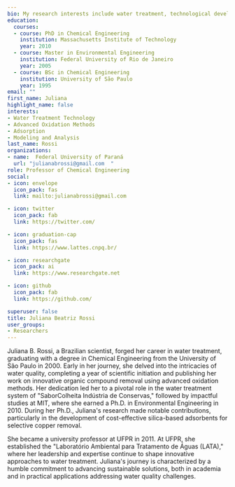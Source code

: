 ```yaml
---
bio: My research interests include water treatment, technological development and data analysis.
education:
  courses:
  - course: PhD in Chemical Engineering
    institution: Massachusetts Institute of Technology
    year: 2010
  - course: Master in Environmental Engineering 
    institution: Federal University of Rio de Janeiro
    year: 2005
  - course: BSc in Chemical Engineering 
    institution: University of São Paulo
    year: 1995
email: ""
first_name: Juliana
highlight_name: false
interests:
- Water Treatment Technology
- Advanced Oxidation Methods
- Adsorption
- Modeling and Analysis
last_name: Rossi
organizations:
- name:  Federal University of Paraná
  url: "julianabrossi@gmail.com  "
role: Professor of Chemical Engineering
social:
- icon: envelope
  icon_pack: fas
  link: mailto:julianabrossi@gmail.com  

- icon: twitter
  icon_pack: fab
  link: https://twitter.com/

- icon: graduation-cap
  icon_pack: fas
  link: https://www.lattes.cnpq.br/

- icon: researchgate
  icon_pack: ai
  link: https://www.researchgate.net

- icon: github
  icon_pack: fab
  link: https://github.com/

superuser: false
title: Juliana Beatriz Rossi
user_groups:
- Researchers
---
```



Juliana B. Rossi, a Brazilian scientist, forged her career in water treatment, graduating with a degree in Chemical Engineering from the University of São Paulo in 2000. Early in her journey, she delved into the intricacies of water quality, completing a year of scientific initiation and publishing her work on innovative organic compound removal using advanced oxidation methods. Her dedication led her to a pivotal role in the water treatment system of "SaborColheita Indústria de Conservas," followed by impactful studies at MIT, where she earned a Ph.D. in Environmental Engineering in 2010. During her Ph.D., Juliana's research made notable contributions, particularly in the development of cost-effective silica-based adsorbents for selective copper removal.

She became a university professor at UFPR in 2011. At UFPR, she established the "Laboratório Ambiental para Tratamento de Águas (LATA)," where her leadership and expertise continue to shape innovative approaches to water treatment. Juliana's journey is characterized by a humble commitment to advancing sustainable solutions, both in academia and in practical applications addressing water quality challenges.
